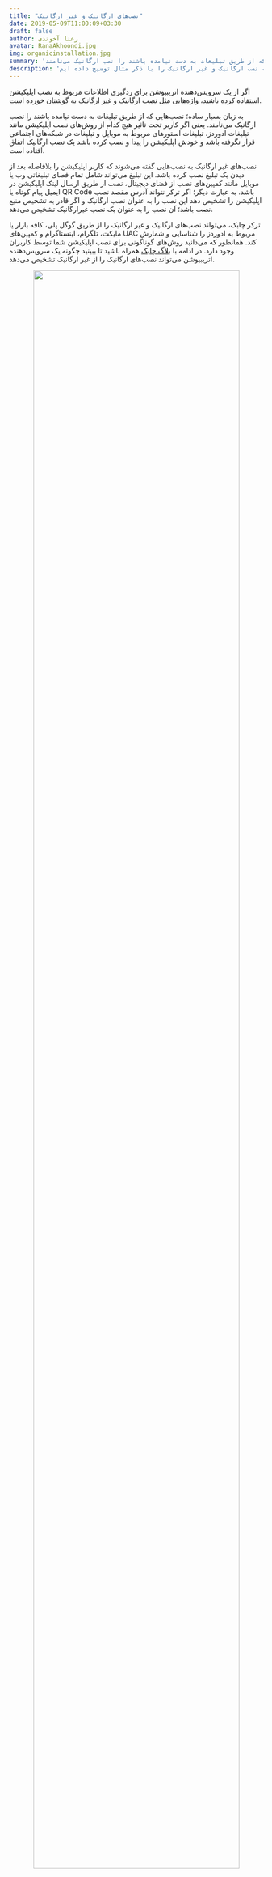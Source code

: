 ```yaml
---
title: "نصب‌های ارگانیک و غیر ارگانیک"
date: 2019-05-09T11:00:09+03:30
draft: false
author: رعنا آخوندی
avatar: RanaAkhoondi.jpg
img: organicinstallation.jpg
summary: 'اگر از یک سرویس‌دهنده اتریبیوشن برای ردگیری اطلاعات مربوط به نصب اپلیکیشن استفاده کرده باشید، واژه‌هایی مثل نصب ارگانیک و غیر ارگانیک به گوشتان خورده است. به زبان بسیار ساده؛ نصب‌هایی که از طریق تبلیغات به دست نیامده باشند را نصب ارگانیک می‌نامند.'
description: 'در پنل سرویس دهنده های اتریبیوشن با کلمات نصب ارگانیک و غیر ارگانیک روبرو شده اید. در این مقاله نصب ارگانیک و غیر ارگانیک را با ذکر مثال توضیح داده ایم.'
---
```



اگر از یک سرویس‌دهنده اتریبیوشن برای ردگیری اطلاعات مربوط به نصب اپلیکیشن استفاده کرده باشید، واژه‌هایی مثل نصب ارگانیک و غیر ارگانیک به گوشتان خورده است. 

به زبان بسیار ساده؛ نصب‌هایی که از طریق تبلیغات به دست نیامده باشند را نصب ارگانیک می‌نامند. یعنی اگر کاربر تحت تاثیر هیچ کدام از روش‌های نصب اپلیکیشن مانند تبلیغات ادوردز، تبلیغات استورهای مربوط به موبایل و تبلیغات در شبکه‌های اجتماعی قرار نگرفته باشد و خودش اپلیکیشن را پیدا و نصب کرده باشد یک نصب ارگانیک اتفاق افتاده است. 

نصب‌های غیر ارگانیک به نصب‌هایی گفته می‌شوند که کاربر اپلیکیشن را بلافاصله بعد از دیدن یک تبلیغ نصب کرده باشد. این تبلیغ می‌تواند شامل تمام فضای تبلیغاتی وب یا موبایل مانند کمپین‌های نصب از فضای دیجیتال، نصب از طریق ارسال لینک اپلیکیشن در ایمیل پیام کوتاه یا QR Code باشد. به عبارت دیگر؛ اگر ترکر نتواند آدرس مقصد نصب اپلیکیشن را تشخیص دهد این نصب را به عنوان نصب ارگانیک و اگر قادر به تشخیص منبع نصب باشد؛ آن نصب را به عنوان یک نصب غیرارگانیک تشخیص می‌دهد. 

ترکر چابک، می‌تواند نصب‌های ارگانیک و غیر ارگانیک را از طریق گوگل پلی، کافه بازار یا مایکت، تلگرام، اینستاگرام و کمپین‌های UAC مربوط به ادوردز را شناسایی و شمارش کند. همانطور که می‌دانید روش‌های گوناگونی برای نصب اپلیکیشن شما توسط کاربران وجود دارد. در ادامه با [بلاگ چابک](https://blog.chabok.io/) همراه باشید تا ببینید چگونه یک سرویس‌دهنده اتریبیوشن می‌تواند نصب‌های ارگانیک را از غیر ارگانیک تشخیص می‌دهد.

<p style="text-align: center;"><img width=90% src="http://uupload.ir/files/msiu_organicandnonorganicsized.jpg" /></p>
<strong>تفاوت بین نصب مستقیم و نصب از کمپین تبلیغاتی:
</strong>
<p style="text-align: justify;">
ممکن است این سوال برایتان پیش آمده باشد که یک ترکر چگونه منبع نصب اپلیکیشن را پیدا می‌کند. برای پاسخ به این پرسش لازم است با نحوه کار ترکر آشنا شوید.همانطور که در توضیح <a href="https://blog.chabok.io/attributions-and-marketers/"> سرویس اتریبیوشن چابک </a> گفتیم، ترکر لینکی است که به سرویس دهنده کمک می‌کند تا منبع نصب یک اپلیکیشن را پیدا کنند. 
در ادامه و در چند سناریوی فرضی حالت‌های مختلف اجرای کمپین‌های نصب اپلیکیشن و نحوه کار ترکر در تشخیص نوع نصب هر کدام از آن‌ها را مورد بررسی قرار می‌دهیم.
</p>

 <h2>۱. کمپین نصب از گوگل پلی 
</h2>

فرض کنید قصد دارید اپلیکیشن خود را در گوگل پلی قرار دهید و سپس تعداد نصب‌های انجام شده از آن را بررسی کنید. در این حالت  لازم است با یکی از سرویس‌دهنده‌های اتریبیوشن تماس گرفته و از آن‌ها بخواهید تا SDK خود را در اختیار شما قرار دهند. با قرار دادن SDK  در کد برنامه خود، فقط کافی است یک فایل نصبی(apk) از برنامه بگیرید و آن را داخل گوگل پلی قرار دهید. کاربران از راه‌های مختلفی مثل: جست و جو در گوگل پلی، دیدن تبلیغات ادوردز، یا جست و جو در گوگل امکان دسترسی به اپلیکیشن را دارند. به محض اینکه کاربر اپلیکیشن را نصب کرد لازم است  SDK  اطلاعاتی را از گوگل پلی بگیرد تا بتواند منبع نصب را تشخیص دهد. 

گوگل اعلام کرده است که از ۲ روش برای ارسال اطلاعات به سرویس دهنده‌های اتریبیوشن استفاده می‌کند. 
<ul>
<li>راه اول:‌
    اتصال از طریق Google Play Referrer API: در این روش لازم است سرویس‌دهنده‌های اتریبیوشن به سرورهای گوگل متصل شده و به صورت مستقیم اطلاعات مربوط به منبع  نصب را دریافت کنند. </li>
<li>راه دوم:
    اتصال از طریق Google Play Store Intent: این روش که نسبت به حالت قبلی، امنیت کم‌تری دارد، روش دیگری است که برای اتصال به گوگل پلی و دریافت اطلاعات نصب اپلیکیشن وجود دارد. 
    اگرچه، گوگل پلی در حال حاضر از هر ۲ روش پشتیبانی می‌کند؛ اما قصد دارد به مرور زمان روش Referrer API‌ را با روش استفاده از Intent جایگزین کند.</li>
</ul>
 

این اطلاعات به چه شکل هستند؟
 
این اطلاعات شباهت زیادی با داده‌های موجود در یک لینک UTM‌دارند. اطلاعاتی مانند منبع نصب، کمپینی که از طریق آن نصب اتفاق افتاده و کلمه کلیدی که کاربر با جست و جوی آن به اپلیکیشن شما رسیده است، داده‌هایی هستند که در قالب یک متغیر متنی (string) توسط گوگل پلی برای سرویس‌دهنده اتریبیوشن ارسال می‌شود.
بدون در نظر گرفتن نوع برقراری ارتباط برای گرفتن اطلاعات از گوگل پلی، کاربرانی که بدون قرار گفتن تحت تاثیر یک تبلیغ، اپلیکیشن شما را نصب کرده باشند به عنوان نصب ارگاینک شناسایی می‌شوند.
<p style="text-align: center;"><img width=90% src="http://uupload.ir/files/0r3s_organicinstallsized.jpg" /></p>
<h2>۲. کمپین نصب از بازارهای داخلی 
</h2>
<p style="text-align: justify;">
اگر بخواهید فقط  آمار مربوط به  نصب‌های مستقیم از این استورها را داشته باشید، دقیقا مثل حالت قبل عمل خواهید کرد.  با قرار دادن یک SDK در کد برنامه و داشتن یک فایل نصبی (apk) کمپین نصب مستقیم از بازار یا مایکت را شروع می‌کنید. در این حالت تمام کاربرانی که روی لینک نصبی اپلیکیشن شما کلیک کنند به عنوان نصب ارگانیک شمرده می‌شوند.
 
اجازه بدهید، این حالت را به یک کمپین تبلیغاتی تبدیل کنیم. فرض کنید می‌خواهید لینک نصب اپلیکیشن را به آژانس‌های تبلیغاتی بدهید تا برایتان یک کمپین اجرا کنند. برای این کار لازم‌ است یک ترکر برای ردگیری نصب‌های کمپین بر روی سرویس‌دهنده اتریبیوشن خود تعریف کنید و سپس این لینک را در اختیار آژانس‌های تبلیغاتی بگذارید. تمام کاربرانی که با کلیک روی لینک ترکر، اپلیکیشن شما را نصب می‌کنند به عنوان نصب‌های غیر ارگانیک شناسایی می‌شوند.
 
</p>
<p style="text-align: center;"><img width=90% src="http://uupload.ir/files/opiq_installbazarsized.jpg" /></p>
<p style="text-align: justify;">
حالت دیگری که در بعضی از بازارهای داخلی مثل کافه بازار وجود دارد، استفاده از قابلیت سرچ اد است. کافه بازار به صاحبان اپلیکیشن اجازه می‌دهد تا اپلیکیشن خود را به حالت تبلیغاتی در نتایج جست و جو نمایش دهند. چنانچه کاربری اپلیکیشن شما را از این طریق نصب کند، یک نصب غیر ارگانیک برای شما ثبت می‌شود. 
</p>
<a href="https://doc.chabok.io/panel/tracker.html">ترکر چابک چگونه کار می‌کند</a>

به طور کلی، در بازارهایی غیر از گوگل پلی سرویس‌دهنده‌های اتریبیوشن با استفاده از تعریف پارامتری به اسم pre-install tracker می‌توانند منبع نصب را شناسایی کنند. اگر کاربران اپلیکیشن شما را بدون دیدن تبلیغات داخل بازار یا با بدون دنبال کردن یک لینک تبلیغاتی از بازار یا مایکت نصب کنند، یک نصب ارگانیک اتفاق افتاده است. 
<h3>کاربردهای دیگر استفاده از Pre-Install Tracker: 
</h3>
<p style="text-align=justify;">
آخرین باری که یک تلفن همراه جدید خریدید را به خاطر بیاورید. با روشن کردن تلفن همراه جدید خود متوجه شدید که بعضی برنامه‌های کاربردی به صورت پیش فرض روی آن نصب شده اند.

در این حالت، شما به عنوان صاحب یک اپلیکیشن، با یک برند تلفن همراه قراردادی می‌بندید که اپلیکیشن شما به صورت پیش فرض روی همه تلفن‌های همراه ساخت آن شرکت وجود داشته باشد. ممکن است هدف شما از اجرای این کمپین پیدا کردن تعداد افرادی باشد؛ که حداقل ۱ بار اپلیکیشن شما را باز کرده اند. برای ردگیری تعداد این کاربران، لازم است از روش Pre-Install Tracking استفاده کرد. 
</p>
<p style="text-align: center;"><img width=90% src="http://uupload.ir/files/0496_preinstallinstallsized.jpg" /></p>
<h3>۳. کمپین‌ نصب از شبکه‌های اجتماعی 
</h3>
با اجرای یک کمپین تبلیغاتی و تعریف ترکر برای ردگیری تعداد کاربرانی که اپلیکیشن را نصب می‌کنند، تمامی نصب‌ها به صورت غیر ارگانیک شناسایی خواهند شد. 

<strong>اگر از سرویس اتریبیوشن و ترکر چابک برای اجرای شمارش نصب‌‌های کمپین استفاده می‌کنید به نکات زیر توجه کنید: 
</strong>
<ul style="text-align:justify;">
<li>چنانچه، کاربر اپلیکیشن شما را از روی تلفن همراه حذف کند و دوباره فایل نصبی آن را از روی گوشی خود نصب کند، یک نصب جدید شمرده می‌شود که با توجه به منبع نصب قبلی در دسته بندی ارگانیگ یا غیر ارگانیک قرار می‌گیرد. </li>
<li>به علت تفاوت در نحوه شمارش و تعریف پارامترها در دشبوردهای مختلف ترکر یا آنالیتیکس، مشاهده اختلاف در تعداد نصب یا کلیک بر روی پنل‌های گوناگون طبیعی است. به عنوان مثال: بعد از تعریف ترکر در پنل چابک، به محض اینکه یک نصب جدید اتفاق بیفتد،چابک یک نصب جدید از اپلیکیشن شناسایی می‌کند. به همین علت ممکن است بین تعداد نصب‌هایی که در پنل چابک می‌بینید با تعداد نصب‌های یک پنل دیگر مانند کافه بازار شاهد تفاوت باشید. 
</li>
</ul>

<p style="text-align: center;">
    <a style="display: inline-block; text-align: center; border-radius: 40px; background: #4285f4; color: white !important; padding: 7px 25px; margin-right: 15px; cursor: pointer; transition: all 0.25s ease;" href="https://sandbox.push.adpdigital.com/front/tracker?token=ff7cb06dbcc4e46ff6c6f0d0e943d8fb8180efff-%7C-5a07f2d46fd7d7f040c6c766"> ساخت یک ترکر را در پنل چابک، امتحان کنید.
</a>

</p>